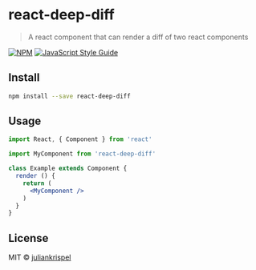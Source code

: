 # react-deep-diff

> A react component that can render a diff of two react components

[![NPM](https://img.shields.io/npm/v/react-deep-diff.svg)](https://www.npmjs.com/package/react-deep-diff) [![JavaScript Style Guide](https://img.shields.io/badge/code_style-standard-brightgreen.svg)](https://standardjs.com)

## Install

```bash
npm install --save react-deep-diff
```

## Usage

```jsx
import React, { Component } from 'react'

import MyComponent from 'react-deep-diff'

class Example extends Component {
  render () {
    return (
      <MyComponent />
    )
  }
}
```

## License

MIT © [juliankrispel](https://github.com/juliankrispel)
